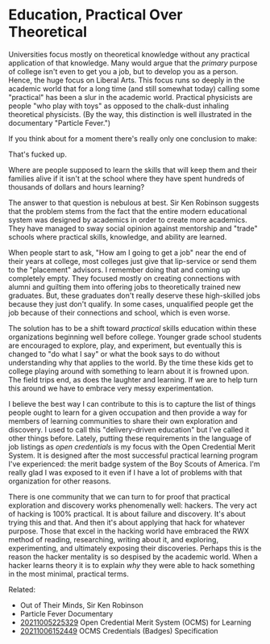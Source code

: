 # Education, Practical Over Theoretical

Universities focus mostly on theoretical knowledge without any practical
application of that knowledge. Many would argue that the *primary*
purpose of college isn't even to get you a job, but to develop you as a
person. Hence, the huge focus on Liberal Arts. This focus runs so deeply
in the academic world that for a long time (and still somewhat today)
calling some "practical" has been a slur in the academic world.
Practical physicists are people "who play with toys" as opposed to the
chalk-dust inhaling theoretical physicists. (By the way, this
distinction is well illustrated in the documentary "Particle Fever.")

If you think about for a moment there's really only one conclusion to
make:

That's fucked up.

Where are people supposed to learn the skills that will keep them and
their families alive if it isn't at the school where they have spent
hundreds of thousands of dollars and hours learning?

The answer to that question is nebulous at best. Sir Ken Robinson
suggests that the problem stems from the fact that the entire
modern educational system was designed by academics in order to create
more academics. They have managed to sway social opinion against
mentorship and "trade" schools where practical skills, knowledge, and
ability are learned.

When people start to ask, "How am I going to get a job" near the end of
their years at college, most colleges just give that lip-service or send
them to the "placement" advisors. I remember doing that and coming up
completely empty. They focused mostly on creating connections with
alumni and guilting them into offering jobs to theoretically trained new
graduates. But, these graduates don't really deserve these high-skilled
jobs because they just don't qualify. In some cases, unqualified people
get the job because of their connections and school, which is even
worse.

The solution has to be a shift toward *practical* skills education
within these organizations beginning well before college. Younger grade
school students are encouraged to explore, play, and experiment, but
eventually this is changed to "do what I say" or what the book says to
do without understanding why that applies to the world. By the time
these kids get to college playing around with something to learn about
it is frowned upon. The field trips end, as does the laughter and
learning. If we are to help turn this around we have to embrace very
messy experimentation.

I believe the best way I can contribute to this is to capture the list
of things people ought to learn for a given occupation and then provide
a way for members of learning communities to share their own exploration
and discovery. I used to call this "delivery-driven education" but I've
called it other things before. Lately, putting these requirements in the
language of job listings as *open credentials* is my focus with the Open
Credential Merit System. It is designed after the most successful
practical learning program I've experienced: the merit badge system of
the Boy Scouts of America. I'm really glad I was exposed to it even if I
have a lot of problems with that organization for other reasons.

There is one community that we can turn to for proof that practical
exploration and discovery works phenomenally well: hackers. The very act
of hacking is 100% practical. It is about failure and discovery. It's
about trying this and that. And then it's about applying that hack for
whatever purpose. Those that excel in the hacking world have embraced
the RWX method of reading, researching, writing about it, and exploring,
experimenting, and ultimately exposing their discoveries. Perhaps this
is the reason the hacker mentality is so despised by the academic world.
When a hacker learns theory it is to explain *why* they were able to
hack something in the most minimal, practical terms.

Related:

* Out of Their Minds, Sir Ken Robinson
* Particle Fever Documentary
* [20211005225329](/20211005225329/) Open Credential Merit System (OCMS) for Learning
* [20211006152449](/20211006152449/) OCMS Credentials (Badges) Specification

